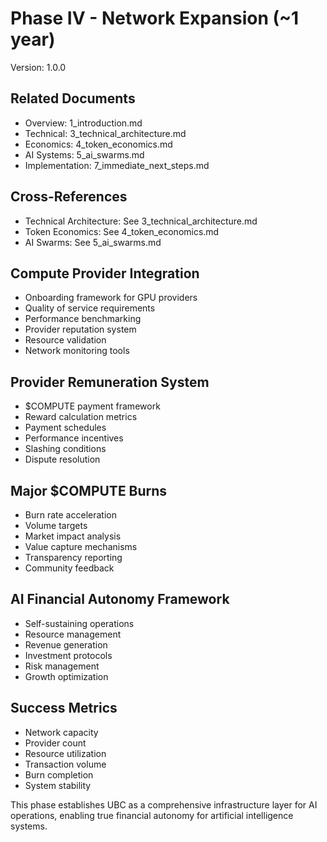 # Phase IV - Network Expansion (~1 year)
Version: 1.0.0

## Related Documents
- Overview: 1_introduction.md
- Technical: 3_technical_architecture.md
- Economics: 4_token_economics.md
- AI Systems: 5_ai_swarms.md
- Implementation: 7_immediate_next_steps.md

## Cross-References
- Technical Architecture: See 3_technical_architecture.md
- Token Economics: See 4_token_economics.md
- AI Swarms: See 5_ai_swarms.md

## Compute Provider Integration
- Onboarding framework for GPU providers
- Quality of service requirements
- Performance benchmarking
- Provider reputation system
- Resource validation
- Network monitoring tools

## Provider Remuneration System
- $COMPUTE payment framework
- Reward calculation metrics
- Payment schedules
- Performance incentives
- Slashing conditions
- Dispute resolution

## Major $COMPUTE Burns
- Burn rate acceleration
- Volume targets
- Market impact analysis
- Value capture mechanisms
- Transparency reporting
- Community feedback

## AI Financial Autonomy Framework
- Self-sustaining operations
- Resource management
- Revenue generation
- Investment protocols
- Risk management
- Growth optimization

## Success Metrics
- Network capacity
- Provider count
- Resource utilization
- Transaction volume
- Burn completion
- System stability

This phase establishes UBC as a comprehensive infrastructure layer for AI operations, enabling true financial autonomy for artificial intelligence systems.
